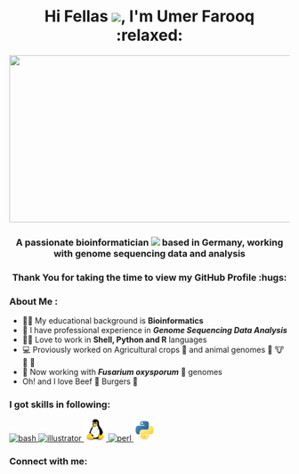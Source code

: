 <!--
**UmerFarooq17/UmerFarooq17** is a ✨ _special_ ✨ repository because its `README.md` (this file) appears on your GitHub profile.

Here are some ideas to get you started:

- 🔭 I’m currently working on ...
- 🌱 I’m currently learning ...
- 👯 I’m looking to collaborate on ...
- 🤔 I’m looking for help with ...
- 💬 Ask me about ...
- 📫 How to reach me: ...
- 😄 Pronouns: ...
- ⚡ Fun fact: ...
-->

<div id="header" align="center">
  <h1 align="center">Hi Fellas <img src="https://media.giphy.com/media/hvRJCLFzcasrR4ia7z/giphy.gif" width="30px"/>, I'm Umer Farooq :relaxed: </h1>
</div>
<div align="center">
  <img src="https://github.com/user-attachments/assets/8e1e4286-db74-42fd-b1f0-39251349cf2b" width="600" height="300">
</div>

<h3 align="center">A passionate bioinformatician <img src="https://media.giphy.com/media/WUlplcMpOCEmTGBtBW/giphy.gif" width="30"> based in Germany, working with genome sequencing data and analysis</h3>
<h3 align="center">Thank You for taking the time to view my GitHub Profile :hugs: </h3>

### About Me :
- :man_scientist: My educational background is **Bioinformatics**
- :telescope: I have professional experience in **_Genome Sequencing Data Analysis_**
- :man_technologist: Love to work in **Shell, Python and R** languages
- :computer: Proviously worked on Agricultural crops :ear_of_rice: and animal genomes :water_buffalo: :cow: :goat: :sheep:
- :seedling: Now working with **_Fusarium oxysporum_** :mushroom: genomes
- Oh! and I love Beef 🥩 Burgers 🍔 



<h3 align="left">I got skills in following:</h3>
<p align="left"> <a href="https://www.gnu.org/software/bash/" target="_blank" rel="noreferrer"> <img src="https://www.vectorlogo.zone/logos/gnu_bash/gnu_bash-icon.svg" alt="bash" width="40" height="40"/> </a> <a href="https://www.adobe.com/in/products/illustrator.html" target="_blank" rel="noreferrer"> <img src="https://www.vectorlogo.zone/logos/adobe_illustrator/adobe_illustrator-icon.svg" alt="illustrator" width="40" height="40"/> </a> <a href="https://www.linux.org/" target="_blank" rel="noreferrer"> <img src="https://raw.githubusercontent.com/devicons/devicon/master/icons/linux/linux-original.svg" alt="linux" width="40" height="40"/> </a> <a href="https://www.perl.org/" target="_blank" rel="noreferrer"> <img src="https://api.iconify.design/logos-perl.svg" alt="perl" width="40" height="40"/> </a> <a href="https://www.python.org" target="_blank" rel="noreferrer"> <img src="https://raw.githubusercontent.com/devicons/devicon/master/icons/python/python-original.svg" alt="python" width="40" height="40"/> </a> </p>

<h3 align="left">Connect with me:</h3>
<p align="left">
</p>
